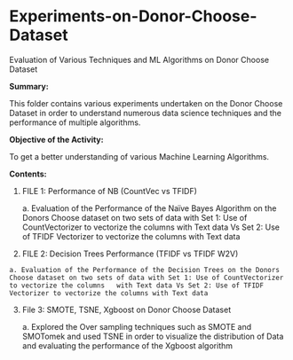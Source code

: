 # Experiments-on-Donor-Choose-Dataset
Evaluation of Various Techniques and ML Algorithms on Donor Choose Dataset

**Summary:**

This folder contains various experiments undertaken on the Donor Choose Dataset in order to understand numerous data science techniques and the performance of multiple algorithms.

**Objective of the Activity:**

To get a better understanding of various Machine Learning Algorithms.

**Contents:**

1.	FILE 1: Performance of NB (CountVec vs TFIDF)
    
    a. Evaluation of the Performance of the Naïve Bayes Algorithm on the Donors Choose dataset on two sets of data with Set 1: Use of CountVectorizer to vectorize the columns   with Text data Vs Set 2: Use of TFIDF Vectorizer to vectorize the columns with Text data

2.	 FILE 2: Decision Trees Performance (TFIDF vs TFIDF W2V)

    a. Evaluation of the Performance of the Decision Trees on the Donors Choose dataset on two sets of data with Set 1: Use of CountVectorizer to vectorize the columns   with Text data Vs Set 2: Use of TFIDF Vectorizer to vectorize the columns with Text data

3.	File 3: SMOTE, TSNE, Xgboost on Donor Choose Dataset
    
    a. Explored the Over sampling techniques such as SMOTE and SMOTomek and used TSNE in order to visualize the distribution of Data and evaluating the performance of the Xgboost algorithm
